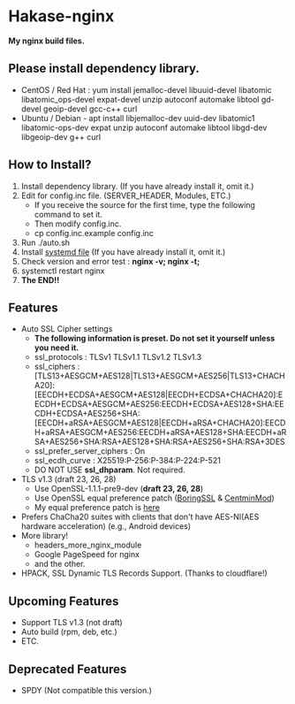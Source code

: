 # Hakase-nginx
**My nginx build files.**

## Please install dependency library.
- CentOS / Red Hat : yum install jemalloc-devel libuuid-devel libatomic libatomic_ops-devel expat-devel unzip autoconf automake libtool gd-devel geoip-devel gcc-c++ curl
- Ubuntu / Debian - apt install libjemalloc-dev uuid-dev libatomic1 libatomic-ops-dev expat unzip autoconf automake libtool libgd-dev libgeoip-dev g++ curl

## How to Install?
1. Install dependency library. (If you have already install it, omit it.)
2. Edit for config.inc file. (SERVER_HEADER, Modules, ETC.)
    - If you receive the source for the first time, type the following command to set it.
    - Then modify config.inc.
    - cp config.inc.example config.inc
3. Run ./auto.sh
4. Install [systemd file](https://www.nginx.com/resources/wiki/start/topics/examples/systemd/) (If you have already install it, omit it.)
5. Check version and error test : **nginx -v; nginx -t;**
5. systemctl restart nginx
6. **The END!!**

## Features
- Auto SSL Cipher settings
    - **The following information is preset. Do not set it yourself unless you need it.**
    - ssl_protocols : TLSv1 TLSv1.1 TLSv1.2 TLSv1.3
    - ssl_ciphers : [TLS13+AESGCM+AES128|TLS13+AESGCM+AES256|TLS13+CHACHA20]:[EECDH+ECDSA+AESGCM+AES128|EECDH+ECDSA+CHACHA20]:EECDH+ECDSA+AESGCM+AES256:EECDH+ECDSA+AES128+SHA:EECDH+ECDSA+AES256+SHA:[EECDH+aRSA+AESGCM+AES128|EECDH+aRSA+CHACHA20]:EECDH+aRSA+AESGCM+AES256:EECDH+aRSA+AES128+SHA:EECDH+aRSA+AES256+SHA:RSA+AES128+SHA:RSA+AES256+SHA:RSA+3DES
    - ssl_prefer_server_ciphers : On
    - ssl_ecdh_curve : X25519:P-256:P-384:P-224:P-521
    - DO NOT USE **ssl_dhparam**. Not required.
- TLS v1.3 (draft 23, 26, 28)
    - Use OpenSSL-1.1.1-pre9-dev (**draft 23, 26, 28**)
    - Use OpenSSL equal preference patch ([BoringSSL](https://github.com/google/boringssl) & [CentminMod](https://centminmod.com/))
    - My equal preference patch is [here](https://git.hakase.app/Hakase/openssl-patch/src/branch/master/openssl-equal-pre8_ciphers.patch)
- Prefers ChaCha20 suites with clients that don't have AES-NI(AES hardware acceleration) (e.g., Android devices)
- More library!
    - headers_more_nginx_module
    - Google PageSpeed for nginx
    - and the other.
- HPACK, SSL Dynamic TLS Records Support. (Thanks to cloudflare!)

## Upcoming Features
- Support TLS v1.3 (not draft)
- Auto build (rpm, deb, etc.)
- ETC.

## Deprecated Features
- SPDY (Not compatible this version.)
